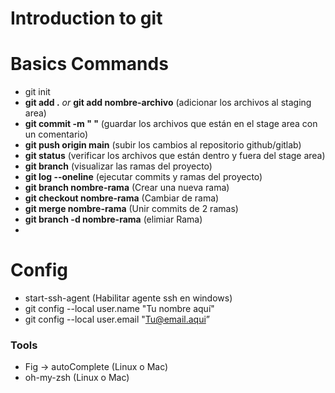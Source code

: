 # Introduction to git

# Basics Commands

- git init
- <strong>git add .</strong> <i>or</i> <strong>git add nombre-archivo</strong> (adicionar los archivos al staging area)
- <strong>git commit -m " "</strong> (guardar los archivos que están en el stage area con un comentario)
- <strong>git push origin main</strong> (subir los cambios al repositorio github/gitlab)
- <strong>git status</strong> (verificar los archivos que están dentro y fuera del stage area)
- <strong>git branch</strong> (visualizar las ramas del proyecto)
- <strong>git log --oneline</strong> (ejecutar commits y ramas del proyecto)
- <strong>git branch nombre-rama</strong> (Crear una nueva rama)
- <strong>git checkout nombre-rama</strong> (Cambiar de rama)
- <strong>git merge nombre-rama</strong> (Unir commits de 2 ramas)
- <strong>git branch -d nombre-rama</strong> (elimiar Rama)
- <strong></strong>

# Config

- start-ssh-agent (Habilitar agente ssh en windows)
- git config --local user.name "Tu nombre aquí"
- git config --local user.email "Tu@email.aqui”

### Tools

- Fig -> autoComplete (Linux o Mac)
- oh-my-zsh (Linux o Mac)

